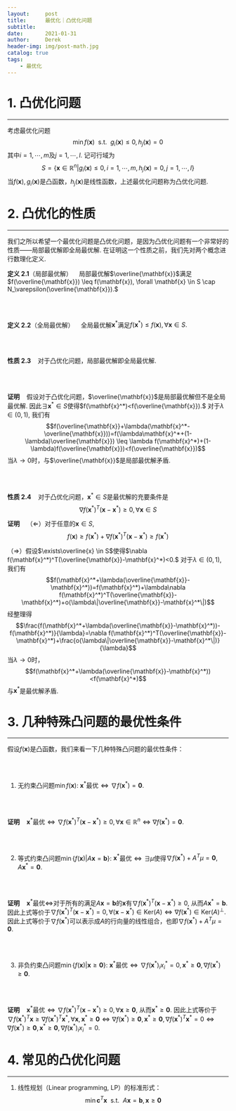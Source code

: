 ```yaml
---
layout:     post
title:      最优化｜凸优化问题
subtitle:   
date:       2021-01-31
author:     Derek
header-img: img/post-math.jpg
catalog: true
tags:
    - 最优化
---
```


# 1. 凸优化问题
***

考虑最优化问题$$\min f(\mathbf{x})\ \ \text{s.t.}\ \ g_i(\mathbf{x}) \leq0, h_j(\mathbf{x})=0$$其中$i=1, \cdots, m$及$j=1, \cdots, l.$ 记可行域为$$S=\lbrace\mathbf{x}\in\mathbb{R}^n|g_i(\mathbf{x}) \leq 0, i=1, \cdots, m, h_j(\mathbf{x})=0, j=1, \cdots, l \rbrace$$当$f(\mathbf{x}), g_i(\mathbf{x})$是凸函数，$h_j(\mathbf{x})$是线性函数，上述最优化问题称为凸优化问题.

# 2. 凸优化的性质

***

我们之所以希望一个最优化问题是凸优化问题，是因为凸优化问题有一个非常好的性质——局部最优解即全局最优解. 在证明这一个性质之前，我们先对两个概念进行数理化定义.

<body>

<p>

<b>定义 2.1</b>（局部最优解）&nbsp;&nbsp;&nbsp; 局部最优解$\overline{\mathbf{x}}$满足$f(\overline{\mathbf{x}}) \leq f(\mathbf{x}), \forall \mathbf{x} \in S \cap N_\varepsilon(\overline{\mathbf{x}}).$

<br>

<br>

<b>定义 2.2</b>（全局最优解）&nbsp;&nbsp;&nbsp; 全局最优解$\mathbf{x}^*$满足$f(\mathbf{x}^*) \leq f(\mathbf{x}), \forall \mathbf{x} \in S.$

<br>

<br>

<b>性质 2.3</b>&nbsp;&nbsp;&nbsp; 对于凸优化问题，局部最优解即全局最优解.

<br>

<br>

<b>证明</b>&nbsp;&nbsp;&nbsp; 假设对于凸优化问题，$\overline{\mathbf{x}}$是局部最优解但不是全局最优解. 因此$\exists \mathbf{x}^* \in S$使得$f(\mathbf{x}^*)<f(\overline{\mathbf{x}}).$ 对于$\lambda \in (0, 1),$ 我们有$$f(\overline{\mathbf{x}}+\lambda(\mathbf{x}^*-\overline{\mathbf{x}}))=f(\lambda\mathbf{x}^*+(1-\lambda)\overline{\mathbf{x}}) \leq \lambda f(\mathbf{x}^*)+(1-\lambda)f(\overline{\mathbf{x}})<f(\overline{\mathbf{x}})$$ 当$\lambda \to 0$时，与$\overline{\mathbf{x}}$是局部最优解矛盾.


<br>

<br>

<b>性质 2.4</b>&nbsp;&nbsp;&nbsp; 对于凸优化问题，$\mathbf{x}^* \in S$是最优解的充要条件是$$\nabla f(\mathbf{x}^*)^T(\mathbf{x}-\mathbf{x}^*) \geq 0, \forall \mathbf{x} \in S$$

<b>证明</b>&nbsp;&nbsp;&nbsp; （$\Leftarrow$）对于任意的$\mathbf{x} \in S,$ $$f(\mathbf{x}) \geq f(\mathbf{x}^*)+\nabla f(\mathbf{x}^*)^T(\mathbf{x}-\mathbf{x}^*) \geq f(\mathbf{x}^*)$$

（$\Rightarrow$）假设$\exists\overline{x} \in S$使得$\nabla f(\mathbf{x}^*)^T(\overline{\mathbf{x}}-\mathbf{x}^*)<0.$ 对于$\lambda \in (0, 1),$ 我们有$$f(\mathbf{x}^*+\lambda(\overline{\mathbf{x}}-\mathbf{x}^*))=f(\mathbf{x}^*)+\lambda\nabla f(\mathbf{x}^*)^T(\overline{\mathbf{x}}-\mathbf{x}^*)+o(\lambda\|\overline{\mathbf{x}}-\mathbf{x}^*\|)$$经整理得$$\frac{f(\mathbf{x}^*+\lambda(\overline{\mathbf{x}}-\mathbf{x}^*))-f(\mathbf{x}^*)}{\lambda}=\nabla f(\mathbf{x}^*)^T(\overline{\mathbf{x}}-\mathbf{x}^*)+\frac{o(\lambda\|\overline{\mathbf{x}}-\mathbf{x}^*\|)}{\lambda}$$ 当$\lambda \to 0$时，$$f(\mathbf{x}^*+\lambda(\overline{\mathbf{x}}-\mathbf{x}^*))<f(\mathbf{x}^*)$$与$\mathbf{x}^*$是最优解矛盾.

</p>

</body>

# 3. 几种特殊凸问题的最优性条件

***

<body>

<p>

假设$f(\mathbf{x})$是凸函数，我们来看一下几种特殊凸问题的最优性条件：

<br>

<br>

1. 无约束凸问题$\min f(\mathbf{x})$: $\mathbf{x}^*$最优$\Leftrightarrow\nabla f(\mathbf{x}^*)=\mathbf{0}.$

<br>

<br>

<b>证明</b>&nbsp;&nbsp;&nbsp; $\mathbf{x}^*$最优$\Leftrightarrow\nabla f(\mathbf{x}^*)^T(\mathbf{x}-\mathbf{x}^*)\geq0, \forall \mathbf{x}\in\mathbb{R}^n \Leftrightarrow \nabla f(\mathbf{x}^*)=\mathbf{0}.$

<br>

<br>

2. 等式约束凸问题$\min\lbrace f(\mathbf{x})|A\mathbf{x}=\mathbf{b}\rbrace$: $\mathbf{x}^*$最优$\Leftrightarrow\exists\mu$使得$\nabla f(\mathbf{x}^*)+A^T\mu=\mathbf{0}, A\mathbf{x}^*=\mathbf{0}.$

<br>

<br>

<b>证明</b>&nbsp;&nbsp;&nbsp; $\mathbf{x}^*$最优$\Leftrightarrow$对于所有的满足$A\mathbf{x}=\mathbf{b}$的$\mathbf{x}$有$\nabla f(\mathbf{x}^*)^T(\mathbf{x}-\mathbf{x}^*)\geq0,$ 从而$A\mathbf{x}^*=\mathbf{b}.$ 因此上式等价于$\nabla f(\mathbf{x}^*)^T(\mathbf{x}-\mathbf{x}^*)=0, \forall (\mathbf{x}-\mathbf{x}^*) \in \text{Ker}(A) \Leftrightarrow \nabla f(\mathbf{x}^*) \in \text{Ker}(A)^\perp.$ 因此上式等价于$\nabla f(\mathbf{x}^*)$可以表示成$A$的行向量的线性组合，也即$\nabla f(\mathbf{x}^*)+A^T\mu=\mathbf{0}.$

<br>

<br>

3. 非负约束凸问题$\min\lbrace f(\mathbf{x})|\mathbf{x} \geq \mathbf{0} \rbrace$: $\mathbf{x}^*$最优$\Leftrightarrow \nabla f(\mathbf{x}^*)_ix_i^*=0, \mathbf{x}^* \geq \mathbf{0}, \nabla f(\mathbf{x}^*) \geq \mathbf{0}.$

<br>

<br>

<b>证明</b>&nbsp;&nbsp;&nbsp; $\mathbf{x}^*$最优$\Leftrightarrow\nabla f(\mathbf{x}^*)^T(\mathbf{x}-\mathbf{x}^*) \geq 0, \forall \mathbf{x} \geq \mathbf{0},$ 从而$\mathbf{x}^* \geq \mathbf{0}.$ 因此上式等价于$\nabla f(\mathbf{x}^*)^T\mathbf{x} \geq \nabla f(\mathbf{x}^*)^T\mathbf{x}^*, \forall \mathbf{x}, \mathbf{x}^* \geq \mathbf{0} \Leftrightarrow \nabla f(\mathbf{x}^*) \geq \mathbf{0}, \mathbf{x}^* \geq \mathbf{0}, \nabla f(\mathbf{x}^*)^T\mathbf{x}^*=0 \Leftrightarrow \nabla f(\mathbf{x}^*) \geq \mathbf{0}, \mathbf{x}^* \geq \mathbf{0}, \nabla f(\mathbf{x}^*)_ix_i^*=0.$

</p>

</body>

# 4. 常见的凸优化问题

***

<body>

<p>

1. 线性规划（Linear programming, LP）的标准形式：$$\min \mathbf{c}^T\mathbf{x}\ \ \text{s.t.}\ \ A\mathbf{x}=\mathbf{b}, \mathbf{x} \geq \mathbf{0}$$

</p>

</body>